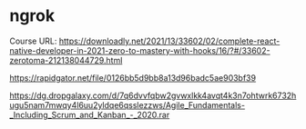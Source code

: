 # ngrok

Course URL: https://downloadly.net/2021/13/33602/02/complete-react-native-developer-in-2021-zero-to-mastery-with-hooks/16/?#/33602-zerotoma-212138044729.html

https://rapidgator.net/file/0126bb5d9bb8a13d96badc5ae903bf39

https://dg.dropgalaxy.com/d/7q6dvvfqbw2gvwxlkk4avqt4k3n7ohtwrk6732hugu5nam7mwqy4l6uu2yldqe6qsslezzws/Agile_Fundamentals-_Including_Scrum_and_Kanban_-_2020.rar
